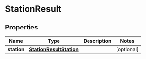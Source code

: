 

# StationResult

## Properties

Name | Type | Description | Notes
------------ | ------------- | ------------- | -------------
**station** | [**StationResultStation**](StationResultStation.md) |  |  [optional]



